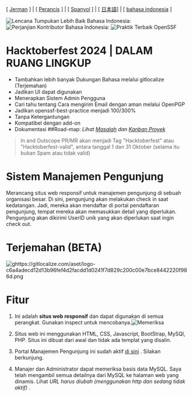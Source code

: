 [ [Jerman](https://github.com/T1z3n/Visitor-Management-System/blob/master/de-DE/README.md) ] | [ [Perancis](https://github.com/T1z3n/Visitor-Management-System/blob/master/fr-FR/README.md) ] | [ [Spanyol](https://github.com/T1z3n/Visitor-Management-System/blob/master/es/README.md) ] | [ [日本語](https://github.com/T1z3n/Visitor-Management-System/blob/master/ja/README.md)] | [ [bahasa indonesia](https://github.com/T1z3n/Visitor-Management-System/blob/master/id/README.md) ]

[](https://uptime.betterstack.com/?utm_source=status_badge)![Lencana Tumpukan Lebih Baik](https://uptime.betterstack.com/status-badges/v3/monitor/1gx66.svg) Bahasa Indonesia: [](https://github.com/T1z3n/Visitor-Management-System/blob/master/CODE_OF_CONDUCT.md)![Perjanjian Kontributor](https://img.shields.io/badge/Contributor%20Covenant-2.1-4baaaa.svg) Bahasa Indonesia: [](https://www.bestpractices.dev/projects/9497)![Praktik Terbaik OpenSSF](https://www.bestpractices.dev/projects/9497/badge)

# Hacktoberfest 2024 | DALAM RUANG LINGKUP

- Tambahkan lebih banyak Dukungan Bahasa melalui gitlocalize (Terjemahan)
- Jadikan UI dapat digunakan
- Menerapkan Sistem Admin Pengguna
- Cari tahu tentang Cara mengirim Email dengan aman melalui OpenPGP
- Jadikan openssf-best-practice menjadi 100/300%
- Tanpa Ketergantungan
- Kompatibel dengan add-on
- Dokumentasi ##Road-map: *Lihat [Masalah](https://github.com/T1z3n/Visitor-Management-System/issues) dan [Kanban Proyek](https://github.com/T1z3n/Visitor-Management-System/discussions/15)*

> In and Outscope PR/MR akan menjadi Tag "Hacktoberfest" atau "Hacktoberfest-valid", antara tanggal 1 dan 31 Oktober (selama itu bukan Spam atau tidak valid)

# Sistem Manajemen Pengunjung

Merancang situs web responsif untuk manajemen pengunjung di sebuah organisasi besar. Di sini, pengunjung akan melakukan check in saat kedatangan. Jadi, mereka akan mendaftar di portal pendaftaran pengunjung, tempat mereka akan memasukkan detail yang diperlukan. Pengunjung akan dikirimi UserID unik yang akan diperlukan saat ingin check out.

# Terjemahan (BETA)

[](https://gitlocalize.com/repo/9792?utm_source=badge)![ghttps://gitlocalize.com/aset/logo-c6a4adecd12d13b96fef4d2facdd1d0241f7d829c200c00e7bce8442220f986d.png](https://gitlocalize.com/repo/9792/whole_project/badge.svg)

# Fitur

1. Ini adalah <b>situs web responsif</b> dan dapat digunakan di semua perangkat. Gunakan inspect untuk mencobanya.![Memeriksa](https://i.imgur.com/CtRWDds.png)

2. Situs web ini menggunakan HTML, CSS, Javascript, BootStrap, MySQl, PHP. Situs ini dibuat dari awal dan tidak ada templat yang disalin.

3. Portal Manajemen Pengunjung ini sudah aktif [di sini](https://t1z3n.github.io/Visitor-Management-System/) . Silakan berkunjung.

4. Manajer dan Administrator dapat memeriksa basis data MySQL. Saya telah mengambil semua detailnya dari MySQL ke halaman web yang dinamis. Lihat <i>URL harus diubah (menggunakan http dan sedang tidak aktif)</i> .
